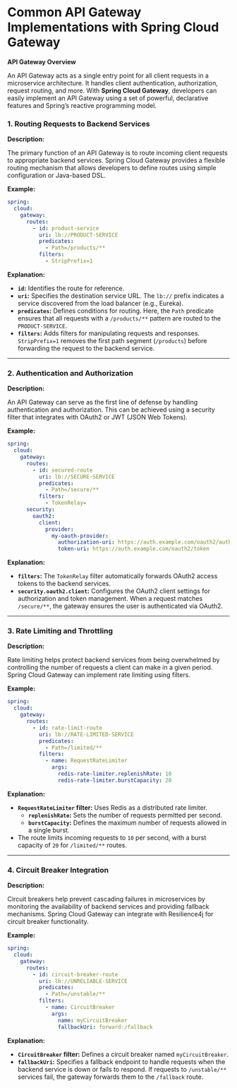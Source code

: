 # Common API Gateway Implementations with Spring Cloud Gateway

**API Gateway Overview**

An API Gateway acts as a single entry point for all client requests in a microservice architecture. It handles client authentication, authorization, request routing, and more. With **Spring Cloud Gateway**, developers can easily implement an API Gateway using a set of powerful, declarative features and Spring’s reactive programming model.

### **1. Routing Requests to Backend Services**

**Description:**

The primary function of an API Gateway is to route incoming client requests to appropriate backend services. Spring Cloud Gateway provides a flexible routing mechanism that allows developers to define routes using simple configuration or Java-based DSL.

**Example:**

```yaml
spring:
  cloud:
    gateway:
      routes:
        - id: product-service
          uri: lb://PRODUCT-SERVICE
          predicates:
            - Path=/products/**
          filters:
            - StripPrefix=1
```

**Explanation:**

- **`id`:** Identifies the route for reference.
- **`uri`:** Specifies the destination service URL. The `lb://` prefix indicates a service discovered from the load balancer (e.g., Eureka).
- **`predicates`:** Defines conditions for routing. Here, the `Path` predicate ensures that all requests with a `/products/**` pattern are routed to the `PRODUCT-SERVICE`.
- **`filters`:** Adds filters for manipulating requests and responses. `StripPrefix=1` removes the first path segment (`/products`) before forwarding the request to the backend service.

---

### **2. Authentication and Authorization**

**Description:**

An API Gateway can serve as the first line of defense by handling authentication and authorization. This can be achieved using a security filter that integrates with OAuth2 or JWT (JSON Web Tokens).

**Example:**

```yaml
spring:
  cloud:
    gateway:
      routes:
        - id: secured-route
          uri: lb://SECURE-SERVICE
          predicates:
            - Path=/secure/**
          filters:
            - TokenRelay=
      security:
        oauth2:
          client:
            provider:
              my-oauth-provider:
                authorization-uri: https://auth.example.com/oauth2/authorize
                token-uri: https://auth.example.com/oauth2/token
```

**Explanation:**

- **`filters`:** The `TokenRelay` filter automatically forwards OAuth2 access tokens to the backend services.
- **`security.oauth2.client`:** Configures the OAuth2 client settings for authorization and token management. When a request matches `/secure/**`, the gateway ensures the user is authenticated via OAuth2.

---

### **3. Rate Limiting and Throttling**

**Description:**

Rate limiting helps protect backend services from being overwhelmed by controlling the number of requests a client can make in a given period. Spring Cloud Gateway can implement rate limiting using filters.

**Example:**

```yaml
spring:
  cloud:
    gateway:
      routes:
        - id: rate-limit-route
          uri: lb://RATE-LIMITED-SERVICE
          predicates:
            - Path=/limited/**
          filters:
            - name: RequestRateLimiter
              args:
                redis-rate-limiter.replenishRate: 10
                redis-rate-limiter.burstCapacity: 20
```

**Explanation:**

- **`RequestRateLimiter` filter:** Uses Redis as a distributed rate limiter. 
  - **`replenishRate`:** Sets the number of requests permitted per second.
  - **`burstCapacity`:** Defines the maximum number of requests allowed in a single burst. 
- The route limits incoming requests to `10` per second, with a burst capacity of `20` for `/limited/**` routes.

---

### **4. Circuit Breaker Integration**

**Description:**

Circuit breakers help prevent cascading failures in microservices by monitoring the availability of backend services and providing fallback mechanisms. Spring Cloud Gateway can integrate with Resilience4j for circuit breaker functionality.

**Example:**

```yaml
spring:
  cloud:
    gateway:
      routes:
        - id: circuit-breaker-route
          uri: lb://UNRELIABLE-SERVICE
          predicates:
            - Path=/unstable/**
          filters:
            - name: CircuitBreaker
              args:
                name: myCircuitBreaker
                fallbackUri: forward:/fallback
```

**Explanation:**

- **`CircuitBreaker` filter:** Defines a circuit breaker named `myCircuitBreaker`.
- **`fallbackUri`:** Specifies a fallback endpoint to handle requests when the backend service is down or fails to respond. If requests to `/unstable/**` services fail, the gateway forwards them to the `/fallback` route.
